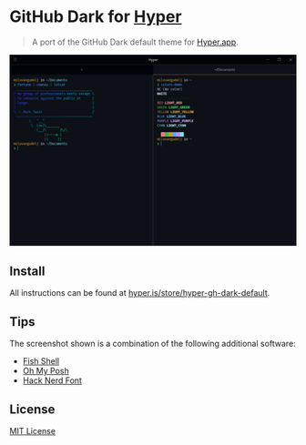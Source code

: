 # GitHub Dark for [Hyper](https://hyper.is)

> A port of the GitHub Dark default theme for [Hyper.app](https://hyper.is).

![Screenshot](./screenshot.png)

## Install

All instructions can be found at [hyper.is/store/hyper-gh-dark-default](https://hyper.milovangudelj.com/store/hyper-gh-dark-default).

## Tips

The screenshot shown is a combination of the following additional software:

- [Fish Shell](https://github.com/fish-shell/fish-shell)
- [Oh My Posh](https://github.com/jandedobbeleer/oh-my-posh)
- [Hack Nerd Font](https://github.com/ryanoasis/nerd-fonts/tree/master/patched-fonts/Hack)

## License

[MIT License](./LICENSE)
